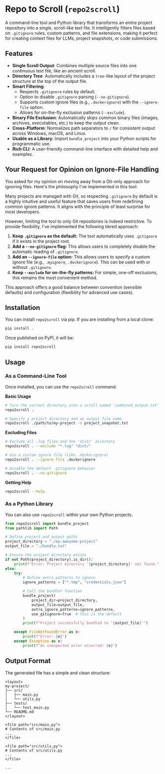 # Repo to Scroll (`repo2scroll`)

A command-line tool and Python library that transforms an entire project repository into a single, scroll-like text file. It intelligently filters files based on `.gitignore` rules, custom patterns, and file extensions, making it perfect for creating context files for LLMs, project snapshots, or code submissions.

## Features

- **Single Scroll Output**: Combines multiple source files into one continuous text file, like an ancient scroll.
- **Directory Tree**: Automatically includes a `tree`-like layout of the project structure at the top of the output file.
- **Smart Filtering**:
  - Respects `.gitignore` rules by default.
  - Option to disable `.gitignore` parsing (`--no-gitignore`).
  - Supports custom ignore files (e.g., `.dockerignore`) with the `--ignore-file` option.
  - Allows for on-the-fly exclusion patterns (`--exclude`).
- **Binary File Exclusion**: Automatically skips common binary files (images, archives, executables, etc.) to keep the output clean.
- **Cross-Platform**: Normalizes path separators to `/` for consistent output across Windows, macOS, and Linux.
- **Usable as a Library**: Import `bundle_project` into your Python scripts for programmatic use.
- **Rich CLI**: A user-friendly command-line interface with detailed help and examples.

## Your Request for Opinion on Ignore-File Handling

You asked for my opinion on moving away from a Git-only approach for ignoring files. Here's the philosophy I've implemented in this tool:

Many projects are managed with Git, so respecting `.gitignore` by default is a highly intuitive and useful feature that saves users from redefining common ignore patterns. It aligns with the principle of least surprise for most developers.

However, limiting the tool to only Git repositories is indeed restrictive. To provide flexibility, I've implemented the following tiered approach:

1.  **Keep `.gitignore` as the default:** The tool automatically uses `.gitignore` if it exists in the project root.
2.  **Add a `--no-gitignore` flag:** This allows users to completely disable the automatic reading of `.gitignore`.
3.  **Add an `--ignore-file` option:** This allows users to specify a custom ignore file (e.g., `.myignore`, `.dockerignore`). This can be used with or without `.gitignore`.
4.  **Keep `--exclude` for on-the-fly patterns:** For simple, one-off exclusions, this remains the most convenient method.

This approach offers a good balance between convention (sensible defaults) and configuration (flexibility for advanced use cases).

## Installation

You can install `repo2scroll` via pip. If you are installing from a local clone:

```bash
pip install .
```
Once published on PyPI, it will be:
```bash
pip install repo2scroll
```

## Usage

### As a Command-Line Tool

Once installed, you can use the `repo2scroll` command.

**Basic Usage**

```bash
# Turn the current directory into a scroll named 'combined_output.txt'
repo2scroll .

# Specify a project directory and an output file name
repo2scroll ./path/to/my-project -o project_snapshot.txt
```

**Excluding Files**

```bash
# Exclude all .log files and the 'dist/' directory
repo2scroll . --exclude "*.log" "dist/"

# Use a custom ignore file (like .dockerignore)
repo2scroll . --ignore-file .dockerignore

# Disable the default .gitignore behavior
repo2scroll . --no-gitignore
```

**Getting Help**

```bash
repo2scroll --help
```

### As a Python Library

You can also use `repo2scroll` within your own Python projects.

```python
from repo2scroll import bundle_project
from pathlib import Path

# Define project and output paths
project_directory = "./my-awesome-project"
output_file = "./bundle.txt"

# Ensure the project directory exists
if not Path(project_directory).is_dir():
    print(f"Error: Project directory '{project_directory}' not found.")
else:
    try:
        # Define extra patterns to ignore
        ignore_patterns = ["*.tmp", "credentials.json"]

        # Call the bundler function
        bundle_project(
            project_dir=project_directory,
            output_file=output_file,
            extra_ignore_patterns=ignore_patterns,
            use_gitignore=True  # This is the default
        )
        print(f"Project successfully bundled to '{output_file}'")

    except FileNotFoundError as e:
        print(f"Error: {e}")
    except Exception as e:
        print(f"An unexpected error occurred: {e}")

```

## Output Format

The generated file has a simple and clean structure:

```text
<layout>
my-project/
├── src/
│   ├── main.py
│   └── utils.py
├── tests/
│   └── test_main.py
└── README.md
</layout>

<file path="src/main.py">
# Contents of src/main.py
...
</file>

<file path="src/utils.py">
# Contents of src/utils.py
...
</file>

...
```
